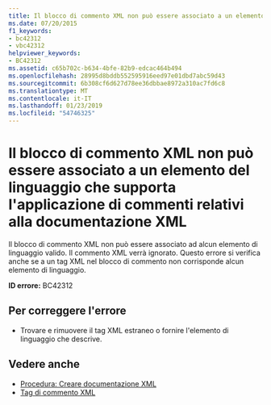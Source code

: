```yaml
---
title: Il blocco di commento XML non può essere associato a un elemento del linguaggio che supporta l'applicazione di commenti relativi alla documentazione XML
ms.date: 07/20/2015
f1_keywords:
- bc42312
- vbc42312
helpviewer_keywords:
- BC42312
ms.assetid: c65b702c-b634-4bfe-82b9-edcac464b494
ms.openlocfilehash: 28995d8bddb552595916eed97e01dbd7abc59d43
ms.sourcegitcommit: 6b308cf6d627d78ee36dbbae8972a310ac7fd6c8
ms.translationtype: MT
ms.contentlocale: it-IT
ms.lasthandoff: 01/23/2019
ms.locfileid: "54746325"
---
```

# <a name="xml-comment-block-cannot-be-associated-with-any-language-element-that-supports-the-application-of-xml-documentation-comments"></a>Il blocco di commento XML non può essere associato a un elemento del linguaggio che supporta l'applicazione di commenti relativi alla documentazione XML
Il blocco di commento XML non può essere associato ad alcun elemento di linguaggio valido. Il commento XML verrà ignorato. Questo errore si verifica anche se a un tag XML nel blocco di commento non corrisponde alcun elemento di linguaggio.  
  
 **ID errore:** BC42312  
  
## <a name="to-correct-this-error"></a>Per correggere l'errore  
  
-   Trovare e rimuovere il tag XML estraneo o fornire l'elemento di linguaggio che descrive.  
  
## <a name="see-also"></a>Vedere anche
- [Procedura: Creare documentazione XML](../../visual-basic/programming-guide/program-structure/how-to-create-xml-documentation.md)
- [Tag di commento XML](../../visual-basic/language-reference/xmldoc/index.md)
